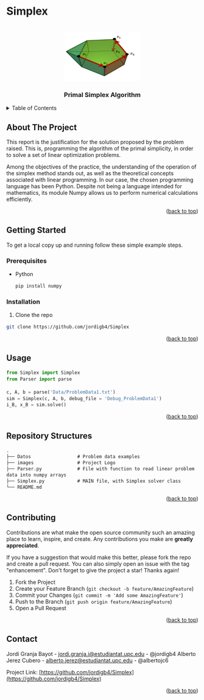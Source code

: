 # Simplex

<a name="readme-top"></a>

<!-- PROJECT LOGO -->
<br />
<div align="center">
  <a href="https://github.com/albertojc6/Simplex">
    <img src="images/logo.png" alt="Logo" width="200" height="130">
  </a>

<h3 align="center">Primal Simplex Algorithm</h3>
</div>

<!-- TABLE OF CONTENTS -->
<details>
  <summary>Table of Contents</summary>
  <ol>
    <li>
      <a href="#about-the-project">About The Project</a>
    </li>
    <li>
      <a href="#getting-started">Getting Started</a>
      <ul>
        <li><a href="#prerequisites">Prerequisites</a></li>
        <li><a href="#installation">Installation</a></li>
      </ul>
    </li>
    <li><a href="#usage">Usage</a></li>
    <li><a href="#repo-structures">Repository Structures</a></li>
    <li><a href="#contributing">Contributing</a></li>
    <li><a href="#contact">Contact</a></li>
  </ol>
</details>

<!-- ABOUT THE PROJECT -->
## About The Project

This report is the justification for the solution proposed by the problem raised. This is, programming the algorithm of the primal simplicity, in order to solve a set of linear optimization problems.

Among the objectives of the practice, the understanding of the operation of the simplex method stands out, as well as the theoretical concepts associated with linear programming. In our case, the chosen programming language has been Python. Despite not being a language intended for mathematics, its module Numpy allows us to perform numerical calculations efficiently.

<p align="right">(<a href="#readme-top">back to top</a>)</p>

<!-- GETTING STARTED -->
## Getting Started

To get a local copy up and running follow these simple example steps.

### Prerequisites


* Python
  ```sh
  pip install numpy
  ```

### Installation

1. Clone the repo
  ```sh
  git clone https://github.com/jordigb4/Simplex
  ```
<p align="right">(<a href="#readme-top">back to top</a>)</p>


<!-- USAGE EXAMPLES -->
## Usage

```python
from Simplex import Simplex
from Parser import parse

c, A, b = parse('Data/ProblemData1.txt')
sim = Simplex(c, A, b, debug_file = 'Debug_ProblemData1')
i_B, x_B = sim.solve()
```

<p align="right">(<a href="#readme-top">back to top</a>)</p>

## Repository Structures

    .
    ├── Datos                 # Problem data examples
    ├── images                # Project Logo
    ├── Parser.py             # File with function to read linear problem data into numpy arrays
    ├── Simplex.py            # MAIN file, with Simplex solver class
    └── README.md

<p align="right">(<a href="#repo-structures">back to top</a>)</p>

<!-- CONTRIBUTING -->
## Contributing

Contributions are what make the open source community such an amazing place to learn, inspire, and create. Any contributions you make are **greatly appreciated**.

If you have a suggestion that would make this better, please fork the repo and create a pull request. You can also simply open an issue with the tag "enhancement".
Don't forget to give the project a star! Thanks again!

1. Fork the Project
2. Create your Feature Branch (`git checkout -b feature/AmazingFeature`)
3. Commit your Changes (`git commit -m 'Add some AmazingFeature'`)
4. Push to the Branch (`git push origin feature/AmazingFeature`)
5. Open a Pull Request

<p align="right">(<a href="#readme-top">back to top</a>)</p>

<!-- CONTACT -->
## Contact

Jordi Granja Bayot - jordi.granja.i@estudiantat.upc.edu - @jordigb4
Alberto Jerez Cubero - alberto.jerez@estudiantat.upc.edu - @albertojc6

Project Link: [https://github.com/jordigb4/Simplex](https://github.com/jordigb4/Simplex)

<p align="right">(<a href="#readme-top">back to top</a>)</p>